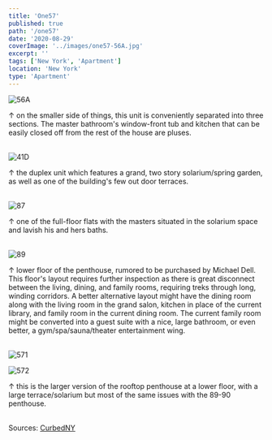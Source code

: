 ```yaml
---
title: 'One57'
published: true
path: '/one57'
date: '2020-08-29'
coverImage: '../images/one57-56A.jpg'
excerpt: ''
tags: ['New York', 'Apartment']
location: 'New York'
type: 'Apartment'
---
```


![56A](../images/one57-56A.jpg)

&#8593; on the smaller side of things, this unit is conveniently separated into three sections. The master bathroom's window-front tub and kitchen that can be easily closed off from the rest of the house are pluses. <br><br>

![41D](../images/one57-41D.jpg)

&#8593; the duplex unit which features a grand, two story solarium/spring garden, as well as one of the building's few out door terraces. <br><br>

![87](../images/one57-41D.jpg)

&#8593; one of the full-floor flats with the masters situated in the solarium space and lavish his and hers baths. <br><br>

![89](../images/one57-89.jpg)

&#8593; lower floor of the penthouse, rumored to be purchased by Michael Dell. This floor's layout requires further inspection as there is great disconnect between the living, dining, and family rooms, requiring treks through long, winding corridors. A better alternative layout might have the dining room along with the living room in the grand salon, kitchen in place of the current library, and family room in the current dining room. The current family room might be converted into a guest suite with a nice, large bathroom, or even better, a gym/spa/sauna/theater entertainment wing. <br><br>

![571](../images/one57-duplex1.jpg)

![572](../images/one57-duplex2.jpg)

&#8593; this is the larger version of the rooftop penthouse at a lower floor, with a large terrace/solarium but most of the same issues with the 89-90 penthouse. <br><br>

Sources: [CurbedNY](https://ny.curbed.com/2018/2/22/17039904/one57-billionaires-row-most-expensive-penthouse-buyer-revealed)

